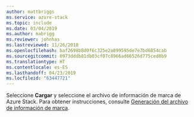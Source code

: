 ```yaml
---
author: mattbriggs
ms.service: azure-stack
ms.topic: include
ms.date: 03/04/2019
ms.author: mabrigg
ms.reviewer: johnhas
ms.lastreviewed: 11/26/2018
ms.openlocfilehash: baf2698b8d0f6c325e2a899595de7e7bd6854cab
ms.sourcegitcommit: 0973dddb81db03cf07c8966ad66526d775ced8b9
ms.translationtype: HT
ms.contentlocale: es-ES
ms.lasthandoff: 04/23/2019
ms.locfileid: "63447721"
---
```

Seleccione **Cargar** y seleccione el archivo de información de marca de Azure Stack. Para obtener instrucciones, consulte [Generación del archivo de información de marca](../azure-stack-vaas-parameters.md#generate-the-stamp-information-file).